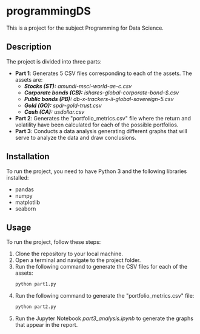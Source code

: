 # programmingDS

This is a project for the subject Programming for Data Science.

## Description

The project is divided into three parts:

- **Part 1**: Generates 5 CSV files corresponding to each of the assets. The assets are:
  - ***Stocks (ST):*** _amundi-msci-world-ae-c.csv_
  - ***Corporate bonds (CB):*** _ishares-global-corporate-bond-$.csv_
  - ***Public bonds (PB):*** _db-x-trackers-ii-global-sovereign-5.csv_
  - ***Gold (GO):*** _spdr-gold-trust.csv_
  - ***Cash (CA):*** _usdollar.csv_
- **Part 2**: Generates the "portfolio_metrics.csv" file where the return and volatility have been calculated for each of the possible portfolios.
- **Part 3**: Conducts a data analysis generating different graphs that will serve to analyze the data and draw conclusions.

## Installation

To run the project, you need to have Python 3 and the following libraries installed:

- pandas
- numpy
- matplotlib
- seaborn

## Usage

To run the project, follow these steps:

1. Clone the repository to your local machine.
2. Open a terminal and navigate to the project folder.
3. Run the following command to generate the CSV files for each of the assets:
    ```bash
    python part1.py
    ```
4. Run the following command to generate the "portfolio_metrics.csv" file:
    ```bash
    python part2.py
    ```
5. Run the Jupyter Notebook _part3_analysis.ipynb_ to generate the graphs that appear in the report.


